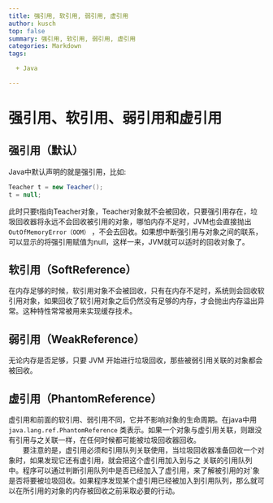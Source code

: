```yaml
---
title: 强引用, 软引用, 弱引用, 虚引用
author: kusch
top: false
summary: 强引用, 软引用, 弱引用, 虚引用
categories: Markdown
tags:

  + Java

---
```


# 强引用、软引用、弱引用和虚引用

## 强引用（默认）

Java中默认声明的就是强引用，比如:

``` java
Teacher t = new Teacher();
t = null;
```

此时只要t指向Teacher对象，Teacher对象就不会被回收，只要强引用存在，垃圾回收器将永远不会回收被引用的对象，哪怕内存不足时，JVM也会直接抛出 `OutOfMemoryError（OOM）` ，不会去回收。如果想中断强引用与对象之间的联系，可以显示的将强引用赋值为null，这样一来，JVM就可以适时的回收对象了。

## 软引用（SoftReference）

在内存足够的时候，软引用对象不会被回收，只有在内存不足时，系统则会回收软引用对象，如果回收了软引用对象之后仍然没有足够的内存，才会抛出内存溢出异常。这种特性常常被用来实现缓存技术。

## 弱引用（WeakReference）

无论内存是否足够，只要 JVM 开始进行垃圾回收，那些被弱引用关联的对象都会被回收。

## 虚引用（PhantomReference）

虚引用和前面的软引用、弱引用不同，它并不影响对象的生命周期。在java中用 `java.lang.ref.PhantomReference` 类表示。如果一个对象与虚引用关联，则跟没有引用与之关联一样，在任何时候都可能被垃圾回收器回收。  
　　要注意的是，虚引用必须和引用队列关联使用，当垃圾回收器准备回收一个对象时，如果发现它还有虚引用，就会把这个虚引用加入到与之 关联的引用队列中。程序可以通过判断引用队列中是否已经加入了虚引用，来了解被引用的对`象是否将要被垃圾回收。如果程序发现某个虚引用已经被加入到引用队列，那么就可以在所引用的对象的内存被回收之前采取必要的行动。
